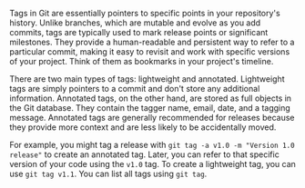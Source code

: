 Tags in Git are essentially pointers to specific points in your repository's history. Unlike branches, which are mutable and evolve as you add commits, tags are typically used to mark release points or significant milestones. They provide a human-readable and persistent way to refer to a particular commit, making it easy to revisit and work with specific versions of your project. Think of them as bookmarks in your project's timeline.

There are two main types of tags: lightweight and annotated. Lightweight tags are simply pointers to a commit and don't store any additional information. Annotated tags, on the other hand, are stored as full objects in the Git database. They contain the tagger name, email, date, and a tagging message. Annotated tags are generally recommended for releases because they provide more context and are less likely to be accidentally moved.

For example, you might tag a release with `git tag -a v1.0 -m "Version 1.0 release"` to create an annotated tag. Later, you can refer to that specific version of your code using the `v1.0` tag. To create a lightweight tag, you can use `git tag v1.1`. You can list all tags using `git tag`.